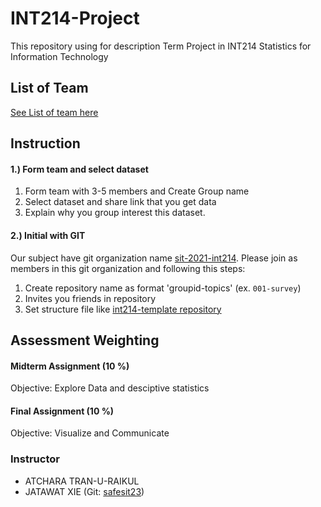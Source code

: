 # INT214-Project

This repository using for description Term Project in INT214 Statistics for Information Technology

## List of Team
[See List of team here](https://docs.google.com/spreadsheets/d/e/2PACX-1vTAUUe9YGEoZzqtxjPxfWImJfY1nh5BiScxVOxhs4RLAYg0e_xNEkNz78sUW8ycHy7YPiAmTogw_NFh/pubhtml?gid=0&single=true)


## Instruction

#### 1.) Form team and select dataset

1. Form team with 3-5 members and Create Group name
2. Select dataset and share link that you get data
3. Explain why you group interest this dataset.

#### 2.) Initial with GIT

Our subject have git organization name [sit-2021-int214](https://github.com/sit-2021-int214). Please join as members in this git organization and following this steps:

1. Create repository name as format 'groupid-topics' (ex. `001-survey`)
2. Invites you friends in repository
3. Set structure file like [int214-template repository](https://github.com/sit-2021-int214/int214-template)

## Assessment Weighting

#### Midterm Assignment (10 %)

Objective: Explore Data and desciptive statistics

#### Final Assignment (10 %)

Objective: Visualize and Communicate

### Instructor
- ATCHARA TRAN-U-RAIKUL
- JATAWAT XIE (Git: [safesit23](https://github.com/safesit23))
